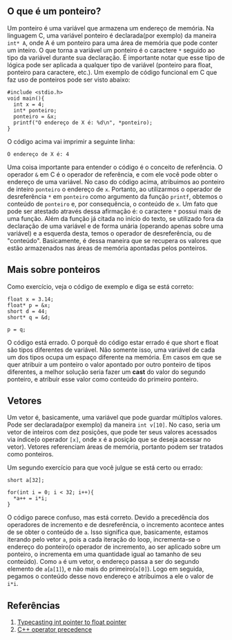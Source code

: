 ## O que é um ponteiro?
Um ponteiro é uma variável que armazena um endereço de memória. Na linguagem C, uma variável ponteiro é
declarada(por exemplo) da maneira `int* A`, onde A é um ponteiro para uma área de memória que pode conter um inteiro.
O que torna a variável um ponteiro é o caractere `*` seguido ao tipo da variável durante sua declaração. É importante
notar que esse tipo de lógica pode ser aplicada a qualquer tipo de variável (ponteiro para float, ponteiro para caractere, etc.).
Um exemplo de código funcional em C que faz uso de ponteiros pode ser visto abaixo:

```
#include <stdio.h>
void main(){
  int x = 4;
  int* ponteiro;
  ponteiro = &x;
  printf("O endereço de X é: %d\n", *ponteiro);
}
```

O código acima vai imprimir a seguinte linha:

```
O endereço de X é: 4
```

Uma coisa importante para entender o código é o conceito de referência. O operador `&` em C é o operador de referência,
e com ele você pode obter o endereço de uma variável. No caso do código acima, atribuimos ao ponteiro de inteiro `ponteiro`
o endereço de `x`. Portanto, ao utilizarmos o operador de desreferência `*` em `ponteiro` como argumento da função `printf`,
obtemos o conteúdo de `ponteiro` e, por consequência, o conteúdo de `x`. Um fato que pode ser atestado através dessa afirmação
é: o caractere `*` possui mais de uma função. Além da função já citada no início do texto, se utilizado fora da declaração de uma
variável e de forma unária (operando apenas sobre uma variável) e a esquerda desta, temos o operador de desreferência, ou de "conteúdo".
Basicamente, é dessa maneira que se recupera os valores que estão armazenados nas áreas de memória apontadas pelos ponteiros.


## Mais sobre ponteiros

Como exercício, veja o código de exemplo e diga se está correto:

```
float x = 3.14;
float* p = &x;
short d = 44;
short* q = &d;

p = q;
```

O código está errado. O porquê do código estar errado é que short e float são tipos diferentes de variável. Não somente isso, uma variável de cada um dos tipos ocupa um espaço diferente na memória. Em casos em que se quer atribuir a um ponteiro o valor apontado por outro ponteiro de tipos diferentes, a melhor solução seria fazer um **cast** do valor do segundo ponteiro, e atribuir esse valor como conteúdo do primeiro ponteiro.

## Vetores

Um vetor é, basicamente, uma variável que pode guardar múltiplos valores. Pode ser declarada(por exemplo) da maneira `int v[10]`. No caso, seria um vetor de inteiros com dez posições, que pode ter seus valores acessados via índice(o operador `[x]`, onde x é a posição que se deseja acessar no vetor). Vetores referenciam áreas de memória, portanto podem ser tratados como ponteiros.

Um segundo exercício para que você julgue se está certo ou errado:

```
short a[32];

for(int i = 0; i < 32; i++){
  *a++ = i*i;
}
```

O código parece confuso, mas está correto. Devido a precedência dos operadores de incremento e de desreferência, o incremento acontece antes de se obter o conteúdo de `a`. Isso significa que, basicamente, estamos iterando pelo vetor `a`, pois a cada iteração do loop, incrementa-se o endereço do ponteiro(o operador de incremento, ao ser aplicado sobre um ponteiro, o incrementa em uma quantidade igual ao tamanho de seu conteúdo). Como `a` é um vetor, o endereço passa a ser do segundo elemento de `a`(`a[1]`), e não mais do primeiro(`a[0]`). Logo em seguida, pegamos o conteúdo desse novo endereço e atribuimos a ele o valor de `i*i`.

## Referências
1. [Typecasting int pointer to float pointer](https://stackoverflow.com/questions/30276645/typecasting-int-pointer-to-float-pointer)
2. [C++ operator precedence](https://en.cppreference.com/w/cpp/language/operator_precedence)
